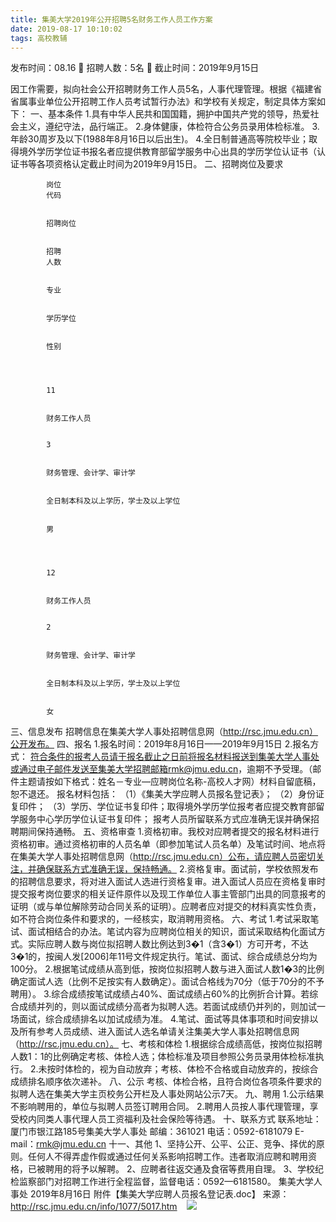 ```yaml
---
title: 集美大学2019年公开招聘5名财务工作人员工作方案
date: 2019-08-17 10:10:02
tags: 高校教辅
---
```

发布时间：08.16   🌟   招聘人数：5名   🌈   截止时间：2019年9月15日
<!-- more -->
因工作需要，拟向社会公开招聘财务工作人员5名，人事代理管理。根据《福建省省属事业单位公开招聘工作人员考试暂行办法》和学校有关规定，制定具体方案如下：
一、基本条件
1.具有中华人民共和国国籍，拥护中国共产党的领导，热爱社会主义，遵纪守法，品行端正。
2.身体健康，体检符合公务员录用体检标准。
3.年龄30周岁及以下(1988年8月16日以后出生)。
4.全日制普通高等院校毕业；取得境外学历学位证书报名者应提供教育部留学服务中心出具的学历学位认证书（认证书等各项资格认定截止时间为2019年9月15日。
二、招聘岗位及要求

    
        
            
            岗位
            代码
            
            
            招聘岗位
            
            
            招聘
            人数
            
            
            专业
            
            
            学历学位
            
            
            性别
            
        
        
            
            11
            
            
            财务工作人员
            
            
            3
            
            
            财务管理、会计学、审计学
            
            
            全日制本科及以上学历，学士及以上学位
            
            
            男
            
        
        
            
            12
            
            
            财务工作人员
            
            
            2
            
            
            财务管理、会计学、审计学
            
            
            全日制本科及以上学历，学士及以上学位
            
            
            女
            
        
    

三、信息发布
招聘信息在集美大学人事处招聘信息网（http://rsc.jmu.edu.cn）公开发布。
四、报名
1.报名时间：2019年8月16日——2019年9月15日
2.报名方式：
符合条件的报考人员请于报名截止之日前将报名材料报送到集美大学人事处或通过电子邮件发送至集美大学招聘邮箱rmk@jmu.edu.cn，逾期不予受理。（邮件主题请按如下格式：姓名－专业—应聘岗位名称-高校人才网）材料自留底稿，恕不退还。
报名材料包括：
（1）《集美大学应聘人员报名登记表》；
（2）身份证复印件；
（3）学历、学位证书复印件；取得境外学历学位报考者应提交教育部留学服务中心学历学位认证书复印件；
报考人员所留联系方式应准确无误并确保招聘期间保持通畅。
五、资格审查
1.资格初审。我校对应聘者提交的报名材料进行资格初审。通过资格初审的人员名单（即参加笔试人员名单）及笔试时间、地点将在集美大学人事处招聘信息网（http://rsc.jmu.edu.cn）公布，请应聘人员密切关注，并确保联系方式准确无误，保持畅通。
2.资格复审。面试前，学校依照发布的招聘信息要求，将对进入面试人选进行资格复审。进入面试人员应在资格复审时提交报考岗位要求的相关证件原件以及现工作单位人事主管部门出具的同意报考的证明（或与单位解除劳动合同关系的证明）。应聘者应对提交的材料真实性负责，如不符合岗位条件和要求的，一经核实，取消聘用资格。
六、考试
1.考试采取笔试、面试相结合的办法。笔试内容为应聘岗位相关的知识，面试采取结构化面试方式。实际应聘人数与岗位拟招聘人数比例达到3�1（含3�1）方可开考，不达3�1的，按闽人发[2006]年11号文件规定执行。笔试、面试、综合成绩总分均为100分。
2.根据笔试成绩从高到低，按岗位拟招聘人数与进入面试人数1�3的比例确定面试人选（比例不足按实有人数确定）。面试合格线为70分（低于70分的不予聘用）。
3.综合成绩按笔试成绩占40%、面试成绩占60%的比例折合计算。若综合成绩并列的，则以面试成绩分高者为拟聘人选。若面试成绩仍并列的，则加试一场面试，综合成绩排名以加试成绩为准。
4.笔试、面试等具体事项和时间安排以及所有参考人员成绩、进入面试人选名单请关注集美大学人事处招聘信息网（http://rsc.jmu.edu.cn）。
七、考核和体检
1.根据综合成绩高低，按岗位拟招聘人数1：1的比例确定考核、体检人选；体检标准及项目参照公务员录用体检标准执行。
2.未按时体检的，视为自动放弃；考核、体检不合格或自动放弃的，按综合成绩排名顺序依次递补。
八、公示
考核、体检合格，且符合岗位各项条件要求的拟聘人选在集美大学主页校务公开栏及人事处网站公示7天。
九、聘用
1.公示结果不影响聘用的，单位与拟聘人员签订聘用合同。
2.聘用人员按人事代理管理，享受校内同类人事代理人员工资福利及社会保险等待遇。
十、联系方式
联系地址：厦门市银江路185号集美大学人事处
邮编：361021
电话：0592-6181079
E-mail：rmk@jmu.edu.cn
十一、其他
1、坚持公开、公平、公正、竞争、择优的原则。任何人不得弄虚作假或通过任何关系影响招聘工作。违者取消应聘和聘用资格，已被聘用的将予以解聘。
2、应聘者往返交通及食宿等费用自理。
3、学校纪检监察部门对招聘工作进行全程监督，监督电话：0592—6181580。
集美大学人事处
2019年8月16日
附件【集美大学应聘人员报名登记表.doc】
来源：
http://rsc.jmu.edu.cn/info/1077/5017.htm
 
 ![](https://cdn.weiweiblog.cn/20181015134814.png)